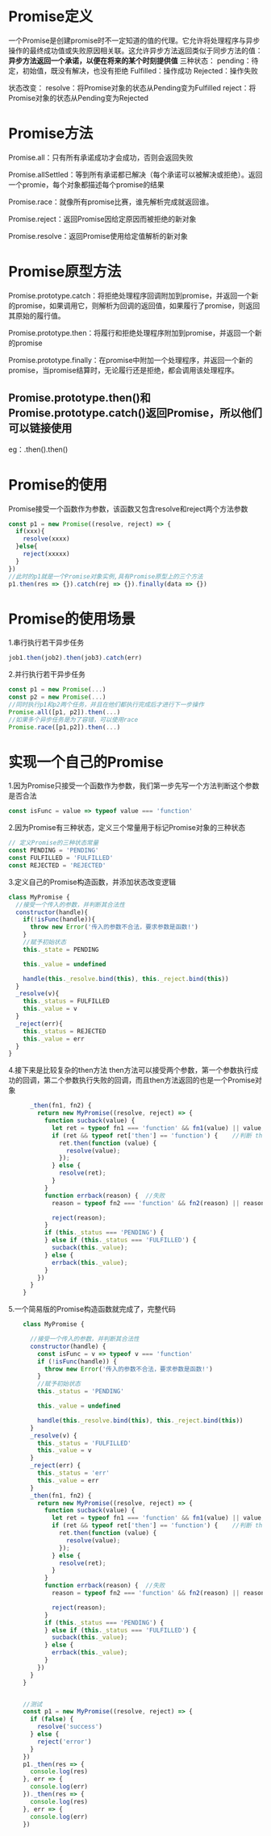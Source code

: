 # Promise定义
一个Promise是创建promise时不一定知道的值的代理。它允许将处理程序与异步操作的最终成功值或失败原因相关联。这允许异步方法返回类似于同步方法的值：**异步方法返回一个承诺，以便在将来的某个时刻提供值**
三种状态：
  pending：待定，初始值，既没有解决，也没有拒绝
  Fulfilled：操作成功
  Rejected：操作失败

状态改变：
  resolve：将Promise对象的状态从Pending变为Fulfilled
  reject：将Promise对象的状态从Pending变为Rejected


# Promise方法
Promise.all：只有所有承诺成功才会成功，否则会返回失败

Promise.allSettled：等到所有承诺都已解决（每个承诺可以被解决或拒绝）。返回一个promie，每个对象都描述每个promise的结果

Promise.race：就像所有promise比赛，谁先解析完成就返回谁。

Promise.reject：返回Promise因给定原因而被拒绝的新对象

Promise.resolve：返回Promise使用给定值解析的新对象

# Promise原型方法
Promise.prototype.catch：将拒绝处理程序回调附加到promise，并返回一个新的promise，如果调用它，则解析为回调的返回值，如果履行了promise，则返回其原始的履行值。

Promise.prototype.then：将履行和拒绝处理程序附加到promise，并返回一个新的promise

Promise.prototype.finally：在promise中附加一个处理程序，并返回一个新的promise，当promise结算时，无论履行还是拒绝，都会调用该处理程序。

## Promise.prototype.then()和Promise.prototype.catch()返回Promise，所以他们可以链接使用
eg：.then().then()

# Promise的使用
Promise接受一个函数作为参数，该函数又包含resolve和reject两个方法参数
```js
const p1 = new Promise((resolve, reject) => {
  if(xxx){
    resolve(xxxx)
  }else{
    reject(xxxxx)
  }
})
//此时的p1就是一个Promise对象实例,具有Promise原型上的三个方法
p1.then(res => {}).catch(rej => {}).finally(data => {})
```
# Promise的使用场景
1.串行执行若干异步任务
```js
job1.then(job2).then(job3).catch(err)
```
2.并行执行若干异步任务
```js
const p1 = new Promise(...)
const p2 = new Promise(...)
//同时执行p1和p2两个任务，并且在他们都执行完成后才进行下一步操作
Promise.all([p1, p2]).then(...)
//如果多个异步任务是为了容错，可以使用race
Promise.race([p1,p2]).then(...)
```

# 实现一个自己的Promise
1.因为Promise只接受一个函数作为参数，我们第一步先写一个方法判断这个参数是否合法
```js
const isFunc = value => typeof value === 'function'
```

2.因为Promise有三种状态，定义三个常量用于标记Promise对象的三种状态
```js
// 定义Promise的三种状态常量
const PENDING = 'PENDING'
const FULFILLED = 'FULFILLED'
const REJECTED = 'REJECTED'
```

3.定义自己的Promise构造函数，并添加状态改变逻辑
```js
class MyPromise {
  //接受一个传入的参数，并判断其合法性
  constructor(handle){
    if(!isFunc(handle)){
      throw new Error('传入的参数不合法，要求参数是函数!')
    }
    //赋予初始状态
    this._state = PENDING

    this._value = undefined

    handle(this._resolve.bind(this), this._reject.bind(this))
  }
  _resolve(v){
    this._status = FULFILLED
    this._value = v
  }
  _reject(err){
    this._status = REJECTED
    this._value = err
  }
}
```

4.接下来是比较复杂的then方法
then方法可以接受两个参数，第一个参数执行成功的回调，第二个参数执行失败的回调，而且then方法返回的也是一个Promise对象
```js
      _then(fn1, fn2) {
        return new MyPromise((resolve, reject) => {
          function sucback(value) {
            let ret = typeof fn1 === 'function' && fn1(value) || value;
            if (ret && typeof ret['then'] == 'function') {    //判断 then中的 返回的是否是promise对象，如果是注册then方法
              ret.then(function (value) {
                resolve(value);
              });
            } else {
              resolve(ret);
            }
          }
          function errback(reason) {  //失败
            reason = typeof fn2 === 'function' && fn2(reason) || reason;

            reject(reason);
          }
          if (this._status === 'PENDING') {
          } else if (this._status === 'FULFILLED') {
            sucback(this._value);
          } else {
            errback(this._value);
          }
        })
      }
    }
```

5.一个简易版的Promise构造函数就完成了，完整代码
```js
    class MyPromise {

      //接受一个传入的参数，并判断其合法性
      constructor(handle) {
        const isFunc = v => typeof v === 'function'
        if (!isFunc(handle)) {
          throw new Error('传入的参数不合法，要求参数是函数!')
        }
        //赋予初始状态
        this._status = 'PENDING'

        this._value = undefined

        handle(this._resolve.bind(this), this._reject.bind(this))
      }
      _resolve(v) {
        this._status = 'FULFILLED'
        this._value = v
      }
      _reject(err) {
        this._status = 'err'
        this._value = err
      }
      _then(fn1, fn2) {
        return new MyPromise((resolve, reject) => {
          function sucback(value) {
            let ret = typeof fn1 === 'function' && fn1(value) || value;
            if (ret && typeof ret['then'] == 'function') {    //判断 then中的 返回的是否是promise对象，如果是注册then方法
              ret.then(function (value) {
                resolve(value);
              });
            } else {
              resolve(ret);
            }
          }
          function errback(reason) {  //失败
            reason = typeof fn2 === 'function' && fn2(reason) || reason;

            reject(reason);
          }
          if (this._status === 'PENDING') {
          } else if (this._status === 'FULFILLED') {
            sucback(this._value);
          } else {
            errback(this._value);
          }
        })
      }
    }


    //测试
    const p1 = new MyPromise((resolve, reject) => {
      if (false) {
        resolve('success')
      } else {
        reject('error')
      }
    })
    p1._then(res => {
      console.log(res)
    }, err => {
      console.log(err)
    })._then(res => {
      console.log(res)
    }, err => {
      console.log(err)
    })
```